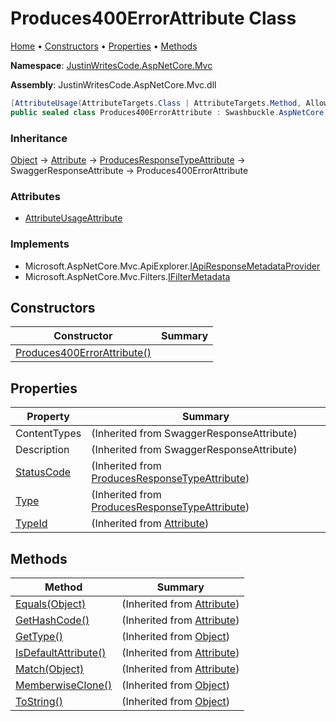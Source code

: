 # Produces400ErrorAttribute Class

[Home](../../README.md) &#x2022; [Constructors](#constructors) &#x2022; [Properties](#properties) &#x2022; [Methods](#methods)

**Namespace**: [JustinWritesCode.AspNetCore.Mvc](../README.md)

**Assembly**: JustinWritesCode\.AspNetCore\.Mvc\.dll

```csharp
[AttributeUsage(AttributeTargets.Class | AttributeTargets.Method, AllowMultiple = true)]
public sealed class Produces400ErrorAttribute : Swashbuckle.AspNetCore.Annotations.SwaggerResponseAttribute
```

### Inheritance

[Object](https://docs.microsoft.com/en-us/dotnet/api/system.object) &#x2192; [Attribute](https://docs.microsoft.com/en-us/dotnet/api/system.attribute) &#x2192; [ProducesResponseTypeAttribute](https://docs.microsoft.com/en-us/dotnet/api/microsoft.aspnetcore.mvc.producesresponsetypeattribute) &#x2192; SwaggerResponseAttribute &#x2192; Produces400ErrorAttribute

### Attributes

* [AttributeUsageAttribute](https://docs.microsoft.com/en-us/dotnet/api/system.attributeusageattribute)

### Implements

* Microsoft\.AspNetCore\.Mvc\.ApiExplorer\.[IApiResponseMetadataProvider](https://docs.microsoft.com/en-us/dotnet/api/microsoft.aspnetcore.mvc.apiexplorer.iapiresponsemetadataprovider)
* Microsoft\.AspNetCore\.Mvc\.Filters\.[IFilterMetadata](https://docs.microsoft.com/en-us/dotnet/api/microsoft.aspnetcore.mvc.filters.ifiltermetadata)

## Constructors

| Constructor | Summary |
| ----------- | ------- |
| [Produces400ErrorAttribute()](-ctor/README.md) | |

## Properties

| Property | Summary |
| -------- | ------- |
| ContentTypes |  \(Inherited from SwaggerResponseAttribute\) |
| Description |  \(Inherited from SwaggerResponseAttribute\) |
| [StatusCode](https://docs.microsoft.com/en-us/dotnet/api/microsoft.aspnetcore.mvc.producesresponsetypeattribute.statuscode) |  \(Inherited from [ProducesResponseTypeAttribute](https://docs.microsoft.com/en-us/dotnet/api/microsoft.aspnetcore.mvc.producesresponsetypeattribute)\) |
| [Type](https://docs.microsoft.com/en-us/dotnet/api/microsoft.aspnetcore.mvc.producesresponsetypeattribute.type) |  \(Inherited from [ProducesResponseTypeAttribute](https://docs.microsoft.com/en-us/dotnet/api/microsoft.aspnetcore.mvc.producesresponsetypeattribute)\) |
| [TypeId](https://docs.microsoft.com/en-us/dotnet/api/system.attribute.typeid) |  \(Inherited from [Attribute](https://docs.microsoft.com/en-us/dotnet/api/system.attribute)\) |

## Methods

| Method | Summary |
| ------ | ------- |
| [Equals(Object)](https://docs.microsoft.com/en-us/dotnet/api/system.attribute.equals) |  \(Inherited from [Attribute](https://docs.microsoft.com/en-us/dotnet/api/system.attribute)\) |
| [GetHashCode()](https://docs.microsoft.com/en-us/dotnet/api/system.attribute.gethashcode) |  \(Inherited from [Attribute](https://docs.microsoft.com/en-us/dotnet/api/system.attribute)\) |
| [GetType()](https://docs.microsoft.com/en-us/dotnet/api/system.object.gettype) |  \(Inherited from [Object](https://docs.microsoft.com/en-us/dotnet/api/system.object)\) |
| [IsDefaultAttribute()](https://docs.microsoft.com/en-us/dotnet/api/system.attribute.isdefaultattribute) |  \(Inherited from [Attribute](https://docs.microsoft.com/en-us/dotnet/api/system.attribute)\) |
| [Match(Object)](https://docs.microsoft.com/en-us/dotnet/api/system.attribute.match) |  \(Inherited from [Attribute](https://docs.microsoft.com/en-us/dotnet/api/system.attribute)\) |
| [MemberwiseClone()](https://docs.microsoft.com/en-us/dotnet/api/system.object.memberwiseclone) |  \(Inherited from [Object](https://docs.microsoft.com/en-us/dotnet/api/system.object)\) |
| [ToString()](https://docs.microsoft.com/en-us/dotnet/api/system.object.tostring) |  \(Inherited from [Object](https://docs.microsoft.com/en-us/dotnet/api/system.object)\) |

